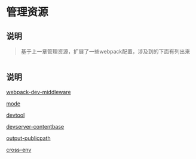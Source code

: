 # 管理资源

## 说明

> 基于上一章管理资源，扩展了一些webpack配置，涉及到的下面有列出来

```

```

## 说明



[webpack-dev-middleware](https://www.npmjs.com/package/webpack-dev-middleware)

[mode](https://webpack.docschina.org/concepts/mode/#mode-development)

[devtool](https://webpack.docschina.org/configuration/devtool)

[devserver-contentbase](https://webpack.docschina.org/configuration/dev-server/#devserver-contentbase)

[output-publicpath](https://webpack.docschina.org/configuration/output/#output-publicpath)

[cross-env](https://www.npmjs.com/package/cross-env)